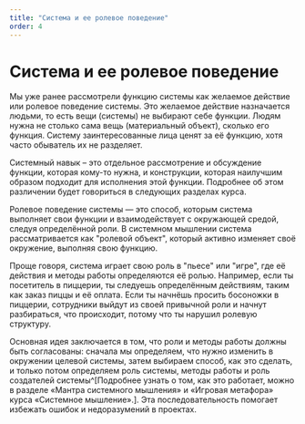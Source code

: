 ```yaml
---
title: "Система и ее ролевое поведение"
order: 4
---
```


# Система и ее ролевое поведение

Мы уже ранее рассмотрели функцию системы как желаемое действие или ролевое поведение системы. Это желаемое действие назначается людьми, то есть вещи (системы) не выбирают себе функции. Людям нужна не столько сама вещь (материальный объект), сколько его функция. Систему заинтересованные лица ценят за её функцию, хотя часто обыватель их не разделяет.

Системный навык – это отдельное рассмотрение и обсуждение функции, которая кому-то нужна, и конструкции, которая наилучшим образом подходит для исполнения этой функции. Подробнее об этом различении будет говориться в следующих разделах курса.

Ролевое поведение системы — это способ, которым система выполняет свои функции и взаимодействует с окружающей средой, следуя определённой роли. В системном мышлении система рассматривается как "ролевой объект", который активно изменяет своё окружение, выполняя свою функцию.

Проще говоря, система играет свою роль в "пьесе" или "игре", где её действия и методы работы определяются её ролью. Например, если ты посетитель в пиццерии, ты следуешь определённым действиям, таким как заказ пиццы и её оплата. Если ты начнёшь просить босоножки в пиццерии, сотрудники выйдут из своей привычной роли и начнут разбираться, что происходит, потому что ты нарушил ролевую структуру.

Основная идея заключается в том, что роли и методы работы должны быть согласованы: сначала мы определяем, что нужно изменить в окружении целевой системы, затем выбираем способ, как это сделать, и только потом определяем роль системы, методы работы и роль создателей системы^[Подробнее узнать о том, как это работает, можно в разделе «Мантра системного мышления» и «Игровая метафора» курса «Cистемное мышление».]. Эта последовательность помогает избежать ошибок и недоразумений в проектах.

